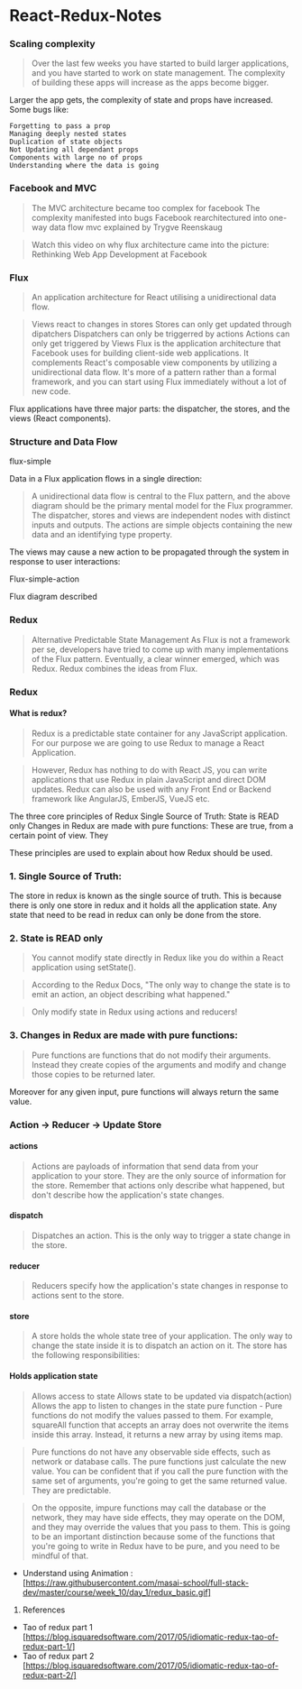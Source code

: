 # React-Redux-Notes
### Scaling complexity
> Over the last few weeks you have started to build larger applications, and you have started to work on state management. The complexity of building these apps will increase as the apps become bigger.

Larger the app gets, the complexity of state and props have increased. Some bugs like:

    Forgetting to pass a prop 
    Managing deeply nested states
    Duplication of state objects
    Not Updating all dependant props
    Components with large no of props
    Understanding where the data is going
### Facebook and MVC
> The MVC architecture became too complex for facebook
The complexity manifested into bugs
Facebook rearchitectured into one-way data flow
mvc explained by Trygve Reenskaug

> Watch this video on why flux architecture came into the picture:
Rethinking Web App Development at Facebook

### Flux
> An application architecture for React utilising a unidirectional data flow.

> Views react to changes in stores
> Stores can only get updated through dipatchers
> Dispatchers can only be triggerred by actions
> Actions can only get triggered by Views
> Flux is the application architecture that Facebook uses for building client-side web applications. It complements React's composable view components by utilizing a unidirectional data flow. It's more of a pattern rather than a formal framework, and you can start using Flux immediately without a lot of new code.

Flux applications have three major parts: the dispatcher, the stores, and the views (React components).

### Structure and Data Flow
flux-simple

Data in a Flux application flows in a single direction:

> A unidirectional data flow is central to the Flux pattern, and the above diagram should be the primary mental model for the Flux programmer. The dispatcher, stores and views are independent nodes with distinct inputs and outputs. The actions are simple objects containing the new data and an identifying type property.

The views may cause a new action to be propagated through the system in response to user interactions:

Flux-simple-action

Flux diagram described

### Redux
> Alternative Predictable State Management
> As Flux is not a framework per se, developers have tried to come up with many implementations of the Flux pattern. Eventually, a clear winner emerged, which was Redux. Redux combines the ideas from Flux.

### Redux
#### What is redux?
> Redux is a predictable state container for any JavaScript application. For our purpose we are going to use Redux to manage a React Application.

> However, Redux has nothing to do with React JS, you can write applications that use Redux in plain JavaScript and direct DOM updates. Redux can also be used with any Front End or Backend framework like AngularJS, EmberJS, VueJS etc.

The three core principles of Redux
Single Source of Truth:
State is READ only
Changes in Redux are made with pure functions:
These are true, from a certain point of view. They

These principles are used to explain about how Redux should be used.

### 1. Single Source of Truth:
The store in redux is known as the single source of truth. This is because there is only one store in redux and it holds all the application state. Any state that need to be read in redux can only be done from the store.

### 2. State is READ only
> You cannot modify state directly in Redux like you do within a React application using setState().

> According to the Redux Docs, "The only way to change the state is to emit an action, an object describing what happened."

> Only modify state in Redux using actions and reducers!

### 3. Changes in Redux are made with pure functions:
> Pure functions are functions that do not modify their arguments. Instead they create copies of the arguments and modify and change those copies to be returned later.

Moreover for any given input, pure functions will always return the same value.

### Action -> Reducer -> Update Store
#### actions
> Actions are payloads of information that send data from your application to your store.
> They are the only source of information for the store.
> Remember that actions only describe what happened, but don't describe how the application's state changes.
#### dispatch
> Dispatches an action.
> This is the only way to trigger a state change in the store.
#### reducer
> Reducers specify how the application's state changes in response to actions sent to the store.
#### store
> A store holds the whole state tree of your application.
> The only way to change the state inside it is to dispatch an action on it.
> The store has the following responsibilities:

#### Holds application state
> Allows access to state
> Allows state to be updated via dispatch(action)
> Allows the app to listen to changes in the state
pure function -
> Pure functions do not modify the values passed to them. For example, squareAll function that accepts an array does not overwrite the items inside this array. Instead, it returns a new array by using items map.

> Pure functions do not have any observable side effects, such as network or database calls. The pure functions just calculate the new value. You can be confident that if you call the pure function with the same set of arguments, you're going to get the same returned value. They are predictable.

> On the opposite, impure functions may call the database or the network, they may have side effects, they may operate on the DOM, and they may override the values that you pass to them. This is going to be an important distinction because some of the functions that you're going to write in Redux have to be pure, and you need to be mindful of that.

* Understand using Animation :  [https://raw.githubusercontent.com/masai-school/full-stack-dev/master/course/week_10/day_1/redux_basic.gif]
1. References
- Tao of redux part 1 [https://blog.isquaredsoftware.com/2017/05/idiomatic-redux-tao-of-redux-part-1/]
- Tao of redux part 2 [https://blog.isquaredsoftware.com/2017/05/idiomatic-redux-tao-of-redux-part-2/]
